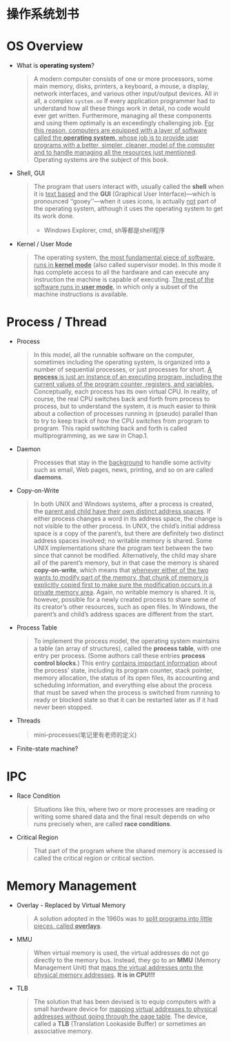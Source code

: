 # 操作系统划书

# OS Overview

* What is **operating system**?

  > A modern computer consists of one or more processors, some main memory, disks, printers, a keyboard, a mouse, a display, network interfaces, and various other input/output devices. All in all, a complex `system.oo` If every application programmer had to understand how all these things work in detail, no code would ever get written. Furthermore, managing all these components and using them optimally is an exceedingly challenging job. <u>For this reason, computers are equipped with a layer of software called the **operating system**, whose job is to provide user programs with a better, simpler, cleaner, model of the computer and to handle managing all the resources just mentioned</u>. Operating systems are the subject of this book.

* Shell, GUI

  > The program that users interact with, usually called the **shell** when it is <u>text based</u> and the **GUI** (Graphical User Interface)—which is pronounced ‘‘gooey’’—when it uses icons, is actually <u>not</u> part of the operating system, although it uses the operating system to get its work done.
  >
  > * Windows Explorer, cmd, sh等都是shell程序

* Kernel / User Mode

  > The operating system, <u>the most fundamental piece of software, runs in **kernel mode**</u> (also called supervisor mode). In this mode it has complete access to all the hardware and can execute any instruction the machine is capable of executing. <u>The rest of the software runs in **user mode**</u>, in which only a subset of the machine instructions is available. 

# Process /  Thread

* Process

  > In this model, all the runnable software on the computer, sometimes including the operating system, is organized into a number of sequential processes, or just processes for short. <u>A **process** is just an instance of an executing program, including the current values of the program counter, registers, and variables.</u> Conceptually, each process has its own virtual CPU. In reality, of course, the real CPU switches back and forth from process to process, but to understand the system, it is much easier to think about a collection of processes running in (pseudo) parallel than to try to keep track of how the CPU switches from program to program. This rapid switching back and forth is called multiprogramming, as we saw in Chap.1.

* Daemon

  > Processes that stay in the <u>background</u> to handle some activity such as email, Web pages, news, printing, and so on are called **daemons**.

* Copy-on-Write

  > In both UNIX and Windows systems, after a process is created, the <u>parent and child have their own distinct address spaces</u>. If either process changes a word in its address space, the change is not visible to the other process. In UNIX, the child’s initial address space is a copy of the parent’s, but there are definitely two distinct address spaces involved; no writable memory is shared. Some UNIX implementations share the program text between the two since that cannot be modified. Alternatively, the child may share all of the parent’s memory, but in that case the memory is shared **copy-on-write**, which means that <u>whenever either of the two wants to modify part of the memory, that chunk of memory is explicitly copied first to make sure the modification occurs in a private memory area</u>. Again, no writable memory is shared. It is, however, possible for a newly created process to share some of its creator’s other resources, such as open files. In Windows, the parent’s and child’s address spaces are different from the start.

* Process Table

  > To implement the process model, the operating system maintains a table (an array of structures), called the **process table**, with one entry per process. (Some authors call these entries **process control blocks**.) This entry <u>contains important information</u> about the process’ state, including its program counter, stack pointer, memory allocation, the status of its open files, its accounting and scheduling information, and everything else about the process that must be saved when the process is switched from running to ready or blocked state so that it can be restarted later as if it had never been stopped.

* Threads

  > mini-processes(笔记里有老师的定义)
  
* Finite-state machine?


# IPC

* Race Condition

  > Situations like this, where two or more processes are reading or writing some shared data and the final result depends on who runs precisely when, are called **race conditions**.

* Critical Region

  > That part of the program where the shared memory is accessed is called the critical region or critical section.

# Memory Management

* Overlay - Replaced by Virtual Memory

  > A solution adopted in the 1960s was to <u>split programs into little pieces, called **overlays**</u>.

* MMU

  > When virtual memory is used, the virtual addresses do not go directly to the memory bus. Instead, they go to an **MMU** (Memory Management Unit) that <u>maps the virtual addresses onto the physical memory addresses</u>. **It is in CPU!!!**

* TLB

  > The solution that has been devised is to equip computers with a small hardware device for <u>mapping virtual addresses to physical addresses without going through the page table</u>. The device, called a **TLB** (Translation Lookaside Buffer) or sometimes an associative memory.

